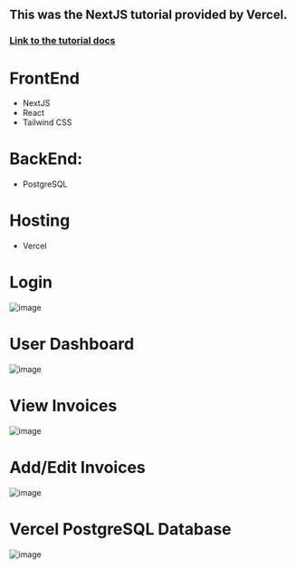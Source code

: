 ## This was the NextJS tutorial provided by Vercel.
### [Link to the tutorial docs](https://nextjs.org/learn)

# FrontEnd
- NextJS
- React
- Tailwind CSS
# BackEnd:
- PostgreSQL
# Hosting
- Vercel

# Login
![image](https://github.com/JordanKleinbaum/nextjs-tutorial/assets/122086411/17bb5f9d-c41d-419d-bbd5-987705bddd81)
# User Dashboard
![image](https://github.com/JordanKleinbaum/nextjs-tutorial/assets/122086411/a87d7813-4a39-4cfe-b7e4-184fc9a42ea3)
# View Invoices
![image](https://github.com/JordanKleinbaum/nextjs-tutorial/assets/122086411/d193053a-0b1a-4066-a2a3-4eeb94b0bf5b)
# Add/Edit Invoices
![image](https://github.com/JordanKleinbaum/nextjs-tutorial/assets/122086411/ee142239-8d8e-4724-ada4-0f036590d812)
# Vercel PostgreSQL Database
![image](https://github.com/JordanKleinbaum/nextjs-tutorial/assets/122086411/b6c8b42f-23ee-4183-99e7-4062ce83f01c)
